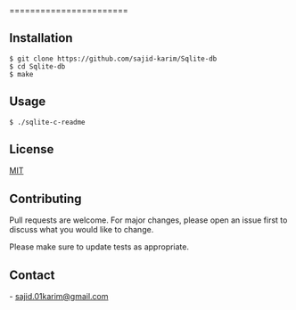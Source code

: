 =======================
## Installation
```
$ git clone https://github.com/sajid-karim/Sqlite-db
$ cd Sqlite-db
$ make
```

## Usage
```
$ ./sqlite-c-readme
```

## License
[MIT](https://choosealicense.com/licenses/mit/)
## Contributing
Pull requests are welcome. For major changes, please open an issue first to discuss what you would like
to change.

Please make sure to update tests as appropriate.
## Contact
<Sajid karim> - <sajid.01karim@gmail.com>
